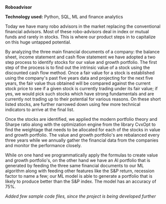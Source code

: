 **Roboadvisor**

**Technology used:** Python, SQL, ML and finance analytics

Today we have many robo advisors in the market replacing the conventional financial advisors. Most of these robo-advisors deal in 
index or mutual funds and rarely in stocks. This is where our product steps in to capitalize on this huge untapped potential. 

By analyzing the three main financial documents of a company: the balance sheet, income statement and cash flow statement we have adopted
a two step process to identify stocks for our value and growth portfolio. The first step of the process is to find out the intrinsic 
value of a stock using the discounted cash flow method. Once a fair value for a stock is established using the company's past five years 
data and projecting for the next five years, the fair value thus obtained will be compared against the current stock price to see if a 
given stock is currently trading under its fair value; if yes, we would pick such stocks which have strong fundamentals and are currently 
not trading up to their potential for various reasons. On these short listed stocks, are further narrowed down using few more technical 
indicators to arrive at the final list.
 
Once the stocks are identified, we applied the modern portfolio theory and Sharpe ratio along with the optimization engine from the 
library CvxOpt to find the weightage that needs to be allocated for each of the stocks in value and growth portfolio. The value and growth 
portfolio's are rebalanced every three years while we annually gather the financial data from the companies and monitor the performance
closely.

While on one hand we programmatically apply the formulas to create value and growth portfolio's, on the other hand  we have an
AI portfolio that is generated by feeding the three same financial documents to our ML algorithm along with feeding other features like
the S&P return, recession factor to name a few; our ML model is able to generate a portfolio that is likely to produce better than the 
S&P index. The model has an accuracy of 75%.

*Added few sample code files, since the project is being developed further*


